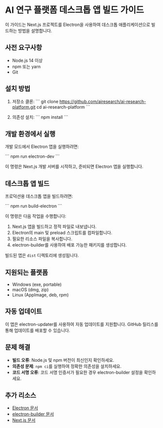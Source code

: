 # AI 연구 플랫폼 데스크톱 앱 빌드 가이드

이 가이드는 Next.js 프로젝트를 Electron을 사용하여 데스크톱 애플리케이션으로 빌드하는 방법을 설명합니다.

## 사전 요구사항

- Node.js 14 이상
- npm 또는 yarn
- Git

## 설치 방법

1. 저장소 클론:
   \`\`\`
   git clone https://github.com/airesearch/ai-research-platform.git
   cd ai-research-platform
   \`\`\`

2. 의존성 설치:
   \`\`\`
   npm install
   \`\`\`

## 개발 환경에서 실행

개발 모드에서 Electron 앱을 실행하려면:

\`\`\`
npm run electron-dev
\`\`\`

이 명령은 Next.js 개발 서버를 시작하고, 준비되면 Electron 앱을 실행합니다.

## 데스크톱 앱 빌드

프로덕션용 데스크톱 앱을 빌드하려면:

\`\`\`
npm run build-electron
\`\`\`

이 명령은 다음 작업을 수행합니다:
1. Next.js 앱을 빌드하고 정적 파일로 내보냅니다.
2. Electron의 main 및 preload 스크립트를 컴파일합니다.
3. 필요한 리소스 파일을 복사합니다.
4. electron-builder를 사용하여 배포 가능한 패키지를 생성합니다.

빌드된 앱은 `dist` 디렉토리에 생성됩니다.

## 지원되는 플랫폼

- Windows (exe, portable)
- macOS (dmg, zip)
- Linux (AppImage, deb, rpm)

## 자동 업데이트

이 앱은 electron-updater를 사용하여 자동 업데이트를 지원합니다. 
GitHub 릴리스를 통해 업데이트를 배포할 수 있습니다.

## 문제 해결

- **빌드 오류**: Node.js 및 npm 버전이 최신인지 확인하세요.
- **의존성 문제**: `npm ci`를 실행하여 정확한 의존성을 설치하세요.
- **코드 서명 오류**: 코드 서명 인증서가 필요한 경우 electron-builder 설정을 확인하세요.

## 추가 리소스

- [Electron 문서](https://www.electronjs.org/docs)
- [electron-builder 문서](https://www.electron.build/)
- [Next.js 문서](https://nextjs.org/docs)
